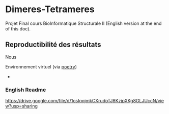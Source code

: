 # Dimeres-Tetrameres

Projet Final cours BioInformatique Structurale II
(English version at the end of this doc).

## Reproductibilité des résultats

Nous

Environnement virtuel (via [poetry](https://python-poetry.org/))

* 



### English Readme
 https://drive.google.com/file/d/1osIqqjmkCXrudoTJ8KzjpXKg8GLJUccN/view?usp=sharing
